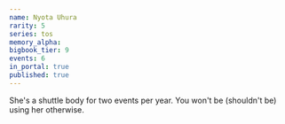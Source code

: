 ```yaml
---
name: Nyota Uhura
rarity: 5
series: tos
memory_alpha:
bigbook_tier: 9
events: 6
in_portal: true
published: true
---
```


She's a shuttle body for two events per year. You won't be (shouldn't be) using her otherwise.
